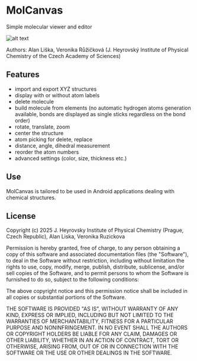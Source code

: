 # MolCanvas
Simple molecular viewer and editor

![alt text](https://https://github.com/alanliska/MolCanvas/tree/main/app/src/main/res/drawable/icon.png)

Authors: Alan Liška, Veronika Růžičková (J. Heyrovský Institute of Physical Chemistry of the Czech Academy of Sciences)

## Features
* import and export XYZ structures
* display with or without atom labels
* delete molecule
* build molecule from elements (no automatic hydrogen atoms generation available, bonds are displayed as single sticks regardless on the bond order)
* rotate, translate, zoom
* center the structure
* atom picking for delete, replace
* distance, angle, dihedral measurement
* reorder the atom numbers
* advanced settings (color, size, thickness etc.)

## Use
MolCanvas is tailored to be used in Android applications dealing with chemical structures.

## License

Copyright (c) 2025 J. Heyrovsky Institute of Physical Chemistry (Prague, Czech Republic), Alan Liska, Veronika Ruzickova

Permission is hereby granted, free of charge, to any person obtaining a copy of this software and associated documentation files (the "Software"), to deal in the Software without restriction, including without limitation the rights to use, copy, modify, merge, publish, distribute, sublicense, and/or sell copies of the Software, and to permit persons to whom the Software is furnished to do so, subject to the following conditions:

The above copyright notice and this permission notice shall be included in all copies or substantial portions of the Software.

THE SOFTWARE IS PROVIDED "AS IS", WITHOUT WARRANTY OF ANY KIND, EXPRESS OR IMPLIED, INCLUDING BUT NOT LIMITED TO THE WARRANTIES OF MERCHANTABILITY, FITNESS FOR A PARTICULAR PURPOSE AND NONINFRINGEMENT. IN NO EVENT SHALL THE AUTHORS OR COPYRIGHT HOLDERS BE LIABLE FOR ANY CLAIM, DAMAGES OR OTHER LIABILITY, WHETHER IN AN ACTION OF CONTRACT, TORT OR OTHERWISE, ARISING FROM, OUT OF OR IN CONNECTION WITH THE SOFTWARE OR THE USE OR OTHER DEALINGS IN THE SOFTWARE.
